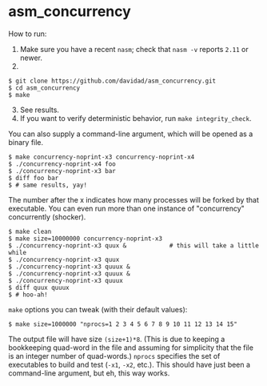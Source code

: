 asm_concurrency
===============

How to run:

1. Make sure you have a recent `nasm`; check that `nasm -v` reports `2.11` or newer.
2. 
```
$ git clone https://github.com/davidad/asm_concurrency.git
$ cd asm_concurrency
$ make
```
3. See results.
4. If you want to verify deterministic behavior, run `make integrity_check`.

You can also supply a command-line argument, which will be opened as a binary file.

    $ make concurrency-noprint-x3 concurrency-noprint-x4
    $ ./concurrency-noprint-x4 foo
    $ ./concurrency-noprint-x3 bar
    $ diff foo bar
    $ # same results, yay!
    
The number after the x indicates how many processes will be forked by that executable. You can even run more than one instance of "concurrency" concurrently (shocker).

    $ make clean
    $ make size=10000000 concurrency-noprint-x3
    $ ./concurrency-noprint-x3 quux &            # this will take a little while
    $ ./concurrency-noprint-x3 quux
    $ ./concurrency-noprint-x3 quuux &
    $ ./concurrency-noprint-x3 quuux &
    $ ./concurrency-noprint-x3 quuux
    $ diff quux quuux
    $ # hoo-ah!

`make` options you can tweak (with their default values):

    $ make size=1000000 "nprocs=1 2 3 4 5 6 7 8 9 10 11 12 13 14 15"

The output file will have size `(size+1)*8`. (This is due to keeping a bookkeeping quad-word in the file and assuming for simplicity that the file is an integer number of quad-words.)
`nprocs` specifies the set of executables to build and test (`-x1`, `-x2`, etc.). This should have just been a command-line argument, but eh, this way works.
